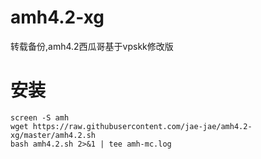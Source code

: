 # amh4.2-xg
转载备份,amh4.2西瓜哥基于vpskk修改版

# 安装
```shell
screen -S amh
wget https://raw.githubusercontent.com/jae-jae/amh4.2-xg/master/amh4.2.sh
bash amh4.2.sh 2>&1 | tee amh-mc.log
```
